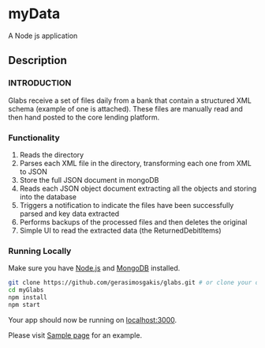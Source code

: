 # myData

A Node js application

## Description

### INTRODUCTION
Glabs receive a set of files daily from a bank that contain a structured XML schema (example of one is attached). These files are manually read and then hand posted to the core lending platform. 

### Functionality
1) Reads the directory
2) Parses each XML file in the directory, transforming each one from XML to JSON
3) Store the full JSON document in mongoDB 
4) Reads each JSON object document extracting all the <ReturnedDebitItem> objects and storing into the database
5) Triggers a notification to indicate the files have been successfully parsed and key data extracted
6) Performs backups of the processed files and then deletes the original
7) Simple UI to read the extracted data (the ReturnedDebitItems)

### Running Locally

Make sure you have [Node.js](http://nodejs.org/) and [MongoDB](https://www.mongodb.com/download-center) installed.

```sh
git clone https://github.com/gerasimosgakis/glabs.git # or clone your own fork
cd myGlabs
npm install
npm start
```

Your app should now be running on [localhost:3000](http://localhost:3000/).

Please visit [Sample page](http://ec2-18-218-172-187.us-east-2.compute.amazonaws.com:3000/) for an example.
